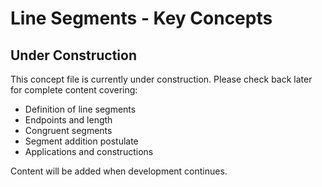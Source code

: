 # Line Segments - Key Concepts

## Under Construction

This concept file is currently under construction. Please check back later for complete content covering:

- Definition of line segments
- Endpoints and length
- Congruent segments
- Segment addition postulate
- Applications and constructions

Content will be added when development continues.